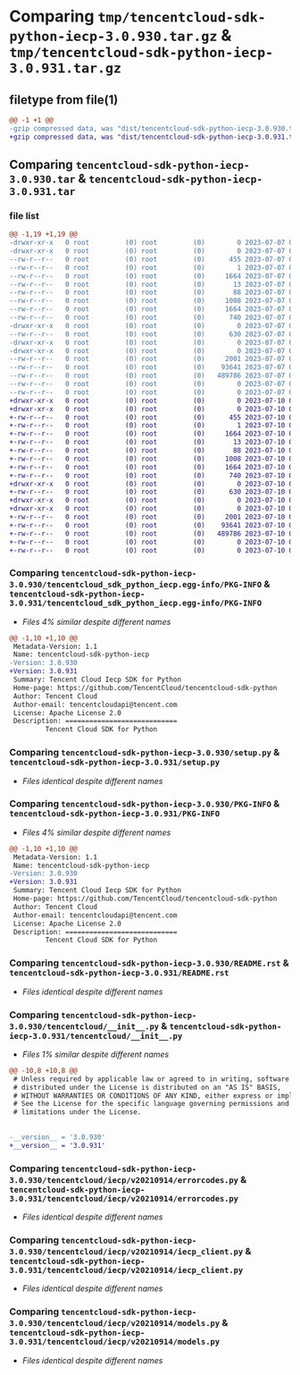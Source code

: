 # Comparing `tmp/tencentcloud-sdk-python-iecp-3.0.930.tar.gz` & `tmp/tencentcloud-sdk-python-iecp-3.0.931.tar.gz`

## filetype from file(1)

```diff
@@ -1 +1 @@
-gzip compressed data, was "dist/tencentcloud-sdk-python-iecp-3.0.930.tar", last modified: Fri Jul  7 00:25:45 2023, max compression
+gzip compressed data, was "dist/tencentcloud-sdk-python-iecp-3.0.931.tar", last modified: Mon Jul 10 00:42:15 2023, max compression
```

## Comparing `tencentcloud-sdk-python-iecp-3.0.930.tar` & `tencentcloud-sdk-python-iecp-3.0.931.tar`

### file list

```diff
@@ -1,19 +1,19 @@
-drwxr-xr-x   0 root         (0) root         (0)        0 2023-07-07 00:25:45.000000 tencentcloud-sdk-python-iecp-3.0.930/
-drwxr-xr-x   0 root         (0) root         (0)        0 2023-07-07 00:25:45.000000 tencentcloud-sdk-python-iecp-3.0.930/tencentcloud_sdk_python_iecp.egg-info/
--rw-r--r--   0 root         (0) root         (0)      455 2023-07-07 00:25:45.000000 tencentcloud-sdk-python-iecp-3.0.930/tencentcloud_sdk_python_iecp.egg-info/SOURCES.txt
--rw-r--r--   0 root         (0) root         (0)        1 2023-07-07 00:25:45.000000 tencentcloud-sdk-python-iecp-3.0.930/tencentcloud_sdk_python_iecp.egg-info/dependency_links.txt
--rw-r--r--   0 root         (0) root         (0)     1664 2023-07-07 00:25:45.000000 tencentcloud-sdk-python-iecp-3.0.930/tencentcloud_sdk_python_iecp.egg-info/PKG-INFO
--rw-r--r--   0 root         (0) root         (0)       13 2023-07-07 00:25:45.000000 tencentcloud-sdk-python-iecp-3.0.930/tencentcloud_sdk_python_iecp.egg-info/top_level.txt
--rw-r--r--   0 root         (0) root         (0)       88 2023-07-07 00:25:45.000000 tencentcloud-sdk-python-iecp-3.0.930/setup.cfg
--rw-r--r--   0 root         (0) root         (0)     1008 2023-07-07 00:25:45.000000 tencentcloud-sdk-python-iecp-3.0.930/setup.py
--rw-r--r--   0 root         (0) root         (0)     1664 2023-07-07 00:25:45.000000 tencentcloud-sdk-python-iecp-3.0.930/PKG-INFO
--rw-r--r--   0 root         (0) root         (0)      740 2023-07-07 00:25:45.000000 tencentcloud-sdk-python-iecp-3.0.930/README.rst
-drwxr-xr-x   0 root         (0) root         (0)        0 2023-07-07 00:25:45.000000 tencentcloud-sdk-python-iecp-3.0.930/tencentcloud/
--rw-r--r--   0 root         (0) root         (0)      630 2023-07-07 00:25:45.000000 tencentcloud-sdk-python-iecp-3.0.930/tencentcloud/__init__.py
-drwxr-xr-x   0 root         (0) root         (0)        0 2023-07-07 00:25:45.000000 tencentcloud-sdk-python-iecp-3.0.930/tencentcloud/iecp/
-drwxr-xr-x   0 root         (0) root         (0)        0 2023-07-07 00:25:45.000000 tencentcloud-sdk-python-iecp-3.0.930/tencentcloud/iecp/v20210914/
--rw-r--r--   0 root         (0) root         (0)     2001 2023-07-07 00:25:45.000000 tencentcloud-sdk-python-iecp-3.0.930/tencentcloud/iecp/v20210914/errorcodes.py
--rw-r--r--   0 root         (0) root         (0)    93641 2023-07-07 00:25:45.000000 tencentcloud-sdk-python-iecp-3.0.930/tencentcloud/iecp/v20210914/iecp_client.py
--rw-r--r--   0 root         (0) root         (0)   489786 2023-07-07 00:25:45.000000 tencentcloud-sdk-python-iecp-3.0.930/tencentcloud/iecp/v20210914/models.py
--rw-r--r--   0 root         (0) root         (0)        0 2023-07-07 00:25:45.000000 tencentcloud-sdk-python-iecp-3.0.930/tencentcloud/iecp/v20210914/__init__.py
--rw-r--r--   0 root         (0) root         (0)        0 2023-07-07 00:25:45.000000 tencentcloud-sdk-python-iecp-3.0.930/tencentcloud/iecp/__init__.py
+drwxr-xr-x   0 root         (0) root         (0)        0 2023-07-10 00:42:15.000000 tencentcloud-sdk-python-iecp-3.0.931/
+drwxr-xr-x   0 root         (0) root         (0)        0 2023-07-10 00:42:15.000000 tencentcloud-sdk-python-iecp-3.0.931/tencentcloud_sdk_python_iecp.egg-info/
+-rw-r--r--   0 root         (0) root         (0)      455 2023-07-10 00:42:15.000000 tencentcloud-sdk-python-iecp-3.0.931/tencentcloud_sdk_python_iecp.egg-info/SOURCES.txt
+-rw-r--r--   0 root         (0) root         (0)        1 2023-07-10 00:42:15.000000 tencentcloud-sdk-python-iecp-3.0.931/tencentcloud_sdk_python_iecp.egg-info/dependency_links.txt
+-rw-r--r--   0 root         (0) root         (0)     1664 2023-07-10 00:42:15.000000 tencentcloud-sdk-python-iecp-3.0.931/tencentcloud_sdk_python_iecp.egg-info/PKG-INFO
+-rw-r--r--   0 root         (0) root         (0)       13 2023-07-10 00:42:15.000000 tencentcloud-sdk-python-iecp-3.0.931/tencentcloud_sdk_python_iecp.egg-info/top_level.txt
+-rw-r--r--   0 root         (0) root         (0)       88 2023-07-10 00:42:15.000000 tencentcloud-sdk-python-iecp-3.0.931/setup.cfg
+-rw-r--r--   0 root         (0) root         (0)     1008 2023-07-10 00:42:15.000000 tencentcloud-sdk-python-iecp-3.0.931/setup.py
+-rw-r--r--   0 root         (0) root         (0)     1664 2023-07-10 00:42:15.000000 tencentcloud-sdk-python-iecp-3.0.931/PKG-INFO
+-rw-r--r--   0 root         (0) root         (0)      740 2023-07-10 00:42:15.000000 tencentcloud-sdk-python-iecp-3.0.931/README.rst
+drwxr-xr-x   0 root         (0) root         (0)        0 2023-07-10 00:42:15.000000 tencentcloud-sdk-python-iecp-3.0.931/tencentcloud/
+-rw-r--r--   0 root         (0) root         (0)      630 2023-07-10 00:42:15.000000 tencentcloud-sdk-python-iecp-3.0.931/tencentcloud/__init__.py
+drwxr-xr-x   0 root         (0) root         (0)        0 2023-07-10 00:42:15.000000 tencentcloud-sdk-python-iecp-3.0.931/tencentcloud/iecp/
+drwxr-xr-x   0 root         (0) root         (0)        0 2023-07-10 00:42:15.000000 tencentcloud-sdk-python-iecp-3.0.931/tencentcloud/iecp/v20210914/
+-rw-r--r--   0 root         (0) root         (0)     2001 2023-07-10 00:42:15.000000 tencentcloud-sdk-python-iecp-3.0.931/tencentcloud/iecp/v20210914/errorcodes.py
+-rw-r--r--   0 root         (0) root         (0)    93641 2023-07-10 00:42:15.000000 tencentcloud-sdk-python-iecp-3.0.931/tencentcloud/iecp/v20210914/iecp_client.py
+-rw-r--r--   0 root         (0) root         (0)   489786 2023-07-10 00:42:15.000000 tencentcloud-sdk-python-iecp-3.0.931/tencentcloud/iecp/v20210914/models.py
+-rw-r--r--   0 root         (0) root         (0)        0 2023-07-10 00:42:15.000000 tencentcloud-sdk-python-iecp-3.0.931/tencentcloud/iecp/v20210914/__init__.py
+-rw-r--r--   0 root         (0) root         (0)        0 2023-07-10 00:42:15.000000 tencentcloud-sdk-python-iecp-3.0.931/tencentcloud/iecp/__init__.py
```

### Comparing `tencentcloud-sdk-python-iecp-3.0.930/tencentcloud_sdk_python_iecp.egg-info/PKG-INFO` & `tencentcloud-sdk-python-iecp-3.0.931/tencentcloud_sdk_python_iecp.egg-info/PKG-INFO`

 * *Files 4% similar despite different names*

```diff
@@ -1,10 +1,10 @@
 Metadata-Version: 1.1
 Name: tencentcloud-sdk-python-iecp
-Version: 3.0.930
+Version: 3.0.931
 Summary: Tencent Cloud Iecp SDK for Python
 Home-page: https://github.com/TencentCloud/tencentcloud-sdk-python
 Author: Tencent Cloud
 Author-email: tencentcloudapi@tencent.com
 License: Apache License 2.0
 Description: ============================
         Tencent Cloud SDK for Python
```

### Comparing `tencentcloud-sdk-python-iecp-3.0.930/setup.py` & `tencentcloud-sdk-python-iecp-3.0.931/setup.py`

 * *Files identical despite different names*

### Comparing `tencentcloud-sdk-python-iecp-3.0.930/PKG-INFO` & `tencentcloud-sdk-python-iecp-3.0.931/PKG-INFO`

 * *Files 4% similar despite different names*

```diff
@@ -1,10 +1,10 @@
 Metadata-Version: 1.1
 Name: tencentcloud-sdk-python-iecp
-Version: 3.0.930
+Version: 3.0.931
 Summary: Tencent Cloud Iecp SDK for Python
 Home-page: https://github.com/TencentCloud/tencentcloud-sdk-python
 Author: Tencent Cloud
 Author-email: tencentcloudapi@tencent.com
 License: Apache License 2.0
 Description: ============================
         Tencent Cloud SDK for Python
```

### Comparing `tencentcloud-sdk-python-iecp-3.0.930/README.rst` & `tencentcloud-sdk-python-iecp-3.0.931/README.rst`

 * *Files identical despite different names*

### Comparing `tencentcloud-sdk-python-iecp-3.0.930/tencentcloud/__init__.py` & `tencentcloud-sdk-python-iecp-3.0.931/tencentcloud/__init__.py`

 * *Files 1% similar despite different names*

```diff
@@ -10,8 +10,8 @@
 # Unless required by applicable law or agreed to in writing, software
 # distributed under the License is distributed on an "AS IS" BASIS,
 # WITHOUT WARRANTIES OR CONDITIONS OF ANY KIND, either express or implied.
 # See the License for the specific language governing permissions and
 # limitations under the License.
 
 
-__version__ = '3.0.930'
+__version__ = '3.0.931'
```

### Comparing `tencentcloud-sdk-python-iecp-3.0.930/tencentcloud/iecp/v20210914/errorcodes.py` & `tencentcloud-sdk-python-iecp-3.0.931/tencentcloud/iecp/v20210914/errorcodes.py`

 * *Files identical despite different names*

### Comparing `tencentcloud-sdk-python-iecp-3.0.930/tencentcloud/iecp/v20210914/iecp_client.py` & `tencentcloud-sdk-python-iecp-3.0.931/tencentcloud/iecp/v20210914/iecp_client.py`

 * *Files identical despite different names*

### Comparing `tencentcloud-sdk-python-iecp-3.0.930/tencentcloud/iecp/v20210914/models.py` & `tencentcloud-sdk-python-iecp-3.0.931/tencentcloud/iecp/v20210914/models.py`

 * *Files identical despite different names*

